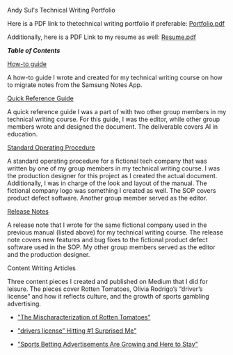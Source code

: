 Andy Sul's Technical Writing Portfolio

Here is a PDF link to thetechnical writing portfolio if preferable: [Portfolio.pdf](https://drive.google.com/file/d/1IV3Gj5OUti2hemsL6e5UnUqQQaWb0y3f/view?usp=sharing)

Additionally, here is a PDF Link to my resume as well: [Resume.pdf](https://drive.google.com/file/d/1IV3Gj5OUti2hemsL6e5UnUqQQaWb0y3f/view?usp=sharing)

***Table of Contents***

[How-to guide](https://drive.google.com/file/d/1TWjv5tR5DpwwHxoChfkpdMAY_7O5ha4S/view?usp=sharing)										

A how-to guide I wrote and created for my technical writing course on how to migrate notes from the Samsung Notes App.

[Quick Reference Guide](https://drive.google.com/file/d/1ayZ3sMa3xTBBdTkymcvbXSn-piXBQnB7/view?usp=sharing) 								

A quick reference guide I was a part of with two other group members in my technical writing course. For this guide, I was the editor, while other group members wrote and designed the document. The deliverable covers AI in education. 

[Standard Operating Procedure](https://drive.google.com/file/d/1RUrLbfYaqEXIIwgdLW9Q316UL-NM2qVs/view?usp=sharing)

A standard operating procedure for a fictional tech company that was written by one of my group members in my technical writing course. I was the production designer for this project as I created the actual document. Additionally, I was in charge of the look and layout of the manual. The fictional company logo was something I created as well. The SOP covers product defect software. Another group member served as the editor.

[Release Notes](https://drive.google.com/file/d/1yv2dBPRHv_SAUwGWOV-SXnZTzJLQwT9O/view?usp=sharing)

A release note that I wrote for the same fictional company used in the previous manual (listed above) for my technical writing course. The release note covers new features and bug fixes to the fictional product defect software used in the SOP. My other group members served as the editor and the production designer. 

Content Writing Articles								

Three content pieces I created and published on Medium that I did for leisure. The pieces cover Rotten Tomatoes, Olivia Rodrigo’s “driver’s license” and how it reflects culture, and the growth of sports gambling advertising. 

* ["The Mischaracterization of Rotten Tomatoes"](https://asul.medium.com/the-mischaracterization-of-rotten-tomatoes-3918f1669a29)

* ["drivers license” Hitting #1 Surprised Me"](https://asul.medium.com/why-drivers-license-hitting-1-surprised-me-d872c23f5d4)

* ["Sports Betting Advertisements Are Growing and Here to Stay"](https://asul.medium.com/sports-betting-advertisements-are-growing-and-here-to-stay-913ac8b58065)

